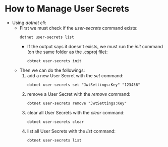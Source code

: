 # How to Manage User Secrets

- Using _dotnet cli_:
  - First we must check if the _user-secrets_ command exists:
    ```
    dotnet user-secrets list
    ```
    - If the output says it doesn't exists, we must run the _init_ command (on the same folder as the .csproj file):
        ```
        dotnet user-secrets init
        ```
  - Then we can do the followings:
    1. add a new User Secret with the _set_ command:
        ```
        dotnet user-secrets set "JwtSettings:Key" "123456"
        ```
    2. remove a User Secret with the _remove_ command:
        ```
        dotnet user-secrets remove "JwtSettings:Key"
        ```
    3. clear all User Secrets with the _clear_ command:
        ```
        dotnet user-secrets clear
        ```
    4. list all User Secrets with the _list_ command:
        ```
        dotnet user-secrets list
        ```